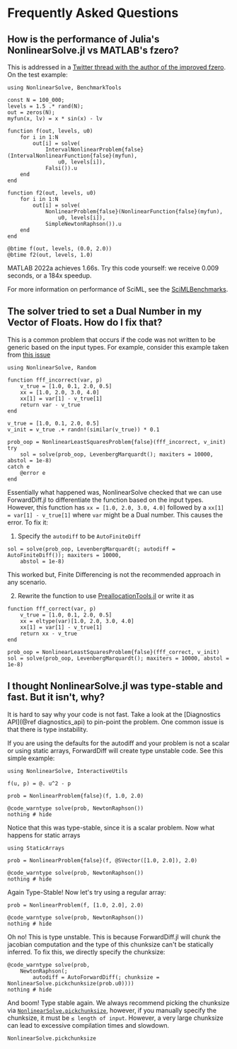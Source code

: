 # Frequently Asked Questions

## How is the performance of Julia's NonlinearSolve.jl vs MATLAB's fzero?

This is addressed in a [Twitter thread with the author of the improved fzero](https://twitter.com/ChrisRackauckas/status/1544743542094020615).
On the test example:

```@example
using NonlinearSolve, BenchmarkTools

const N = 100_000;
levels = 1.5 .* rand(N);
out = zeros(N);
myfun(x, lv) = x * sin(x) - lv

function f(out, levels, u0)
    for i in 1:N
        out[i] = solve(
            IntervalNonlinearProblem{false}(IntervalNonlinearFunction{false}(myfun),
                u0, levels[i]),
            Falsi()).u
    end
end

function f2(out, levels, u0)
    for i in 1:N
        out[i] = solve(
            NonlinearProblem{false}(NonlinearFunction{false}(myfun),
                u0, levels[i]),
            SimpleNewtonRaphson()).u
    end
end

@btime f(out, levels, (0.0, 2.0))
@btime f2(out, levels, 1.0)
```

MATLAB 2022a achieves 1.66s. Try this code yourself: we receive 0.009 seconds, or a 184x
speedup.

For more information on performance of SciML, see the [SciMLBenchmarks](https://docs.sciml.ai/SciMLBenchmarksOutput/stable/).

## The solver tried to set a Dual Number in my Vector of Floats. How do I fix that?

This is a common problem that occurs if the code was not written to be generic based on the
input types. For example, consider this example taken from
[this issue](https://github.com/SciML/NonlinearSolve.jl/issues/298)

```@example dual_error_faq
using NonlinearSolve, Random

function fff_incorrect(var, p)
    v_true = [1.0, 0.1, 2.0, 0.5]
    xx = [1.0, 2.0, 3.0, 4.0]
    xx[1] = var[1] - v_true[1]
    return var - v_true
end

v_true = [1.0, 0.1, 2.0, 0.5]
v_init = v_true .+ randn!(similar(v_true)) * 0.1

prob_oop = NonlinearLeastSquaresProblem{false}(fff_incorrect, v_init)
try
    sol = solve(prob_oop, LevenbergMarquardt(); maxiters = 10000, abstol = 1e-8)
catch e
    @error e
end
```

Essentially what happened was, NonlinearSolve checked that we can use ForwardDiff.jl to
differentiate the function based on the input types. However, this function has
`xx = [1.0, 2.0, 3.0, 4.0]` followed by a `xx[1] = var[1] - v_true[1]` where `var` might
be a Dual number. This causes the error. To fix it:

1.  Specify the `autodiff` to be `AutoFiniteDiff`

```@example dual_error_faq
sol = solve(prob_oop, LevenbergMarquardt(; autodiff = AutoFiniteDiff()); maxiters = 10000,
    abstol = 1e-8)
```

This worked but, Finite Differencing is not the recommended approach in any scenario.

2.  Rewrite the function to use
    [PreallocationTools.jl](https://github.com/SciML/PreallocationTools.jl) or write it as

```@example dual_error_faq
function fff_correct(var, p)
    v_true = [1.0, 0.1, 2.0, 0.5]
    xx = eltype(var)[1.0, 2.0, 3.0, 4.0]
    xx[1] = var[1] - v_true[1]
    return xx - v_true
end

prob_oop = NonlinearLeastSquaresProblem{false}(fff_correct, v_init)
sol = solve(prob_oop, LevenbergMarquardt(); maxiters = 10000, abstol = 1e-8)
```

## I thought NonlinearSolve.jl was type-stable and fast. But it isn't, why?

It is hard to say why your code is not fast. Take a look at the
[Diagnostics API](@ref diagnostics_api) to pin-point the problem. One common issue is that
there is type instability.

If you are using the defaults for the autodiff and your problem is not a scalar or using
static arrays, ForwardDiff will create type unstable code. See this simple example:

```@example type_unstable
using NonlinearSolve, InteractiveUtils

f(u, p) = @. u^2 - p

prob = NonlinearProblem{false}(f, 1.0, 2.0)

@code_warntype solve(prob, NewtonRaphson())
nothing # hide
```

Notice that this was type-stable, since it is a scalar problem. Now what happens for static
arrays

```@example type_unstable
using StaticArrays

prob = NonlinearProblem{false}(f, @SVector([1.0, 2.0]), 2.0)

@code_warntype solve(prob, NewtonRaphson())
nothing # hide
```

Again Type-Stable! Now let's try using a regular array:

```@example type_unstable
prob = NonlinearProblem(f, [1.0, 2.0], 2.0)

@code_warntype solve(prob, NewtonRaphson())
nothing # hide
```

Oh no! This is type unstable. This is because ForwardDiff.jl will chunk the jacobian
computation and the type of this chunksize can't be statically inferred. To fix this, we
directly specify the chunksize:

```@example type_unstable
@code_warntype solve(prob,
    NewtonRaphson(;
        autodiff = AutoForwardDiff(; chunksize = NonlinearSolve.pickchunksize(prob.u0))))
nothing # hide
```

And boom! Type stable again. We always recommend picking the chunksize via
[`NonlinearSolve.pickchunksize`](@ref), however, if you manually specify the chunksize, it
must be `≤ length of input`. However, a very large chunksize can lead to excessive
compilation times and slowdown.

```@docs
NonlinearSolve.pickchunksize
```
